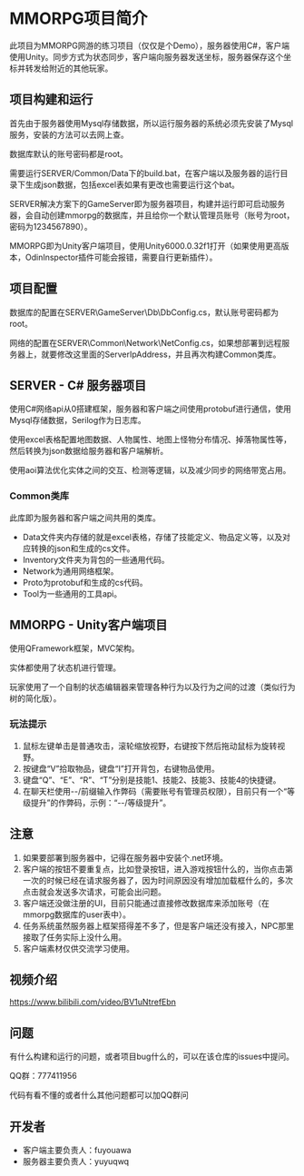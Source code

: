 # MMORPG项目简介
此项目为MMORPG网游的练习项目（仅仅是个Demo），服务器使用C#，客户端使用Unity。同步方式为状态同步，客户端向服务器发送坐标，服务器保存这个坐标并转发给附近的其他玩家。

## 项目构建和运行

首先由于服务器使用Mysql存储数据，所以运行服务器的系统必须先安装了Mysql服务，安装的方法可以去网上查。

数据库默认的账号密码都是root。

需要运行SERVER/Common/Data下的build.bat，在客户端以及服务器的运行目录下生成json数据，包括excel表如果有更改也需要运行这个bat。

SERVER解决方案下的GameServer即为服务器项目，构建并运行即可启动服务器，会自动创建mmorpg的数据库，并且给你一个默认管理员账号（账号为root，密码为1234567890）。

MMORPG即为Unity客户端项目，使用Unity6000.0.32f1打开（如果使用更高版本，OdinInspector插件可能会报错，需要自行更新插件）。

## 项目配置

数据库的配置在SERVER\GameServer\Db\DbConfig.cs，默认账号密码都为root。

网络的配置在SERVER\Common\Network\NetConfig.cs，如果想部署到远程服务器上，就要修改这里面的ServerIpAddress，并且再次构建Common类库。

## SERVER - C# 服务器项目

使用C#网络api从0搭建框架，服务器和客户端之间使用protobuf进行通信，使用Mysql存储数据，Serilog作为日志库。

使用excel表格配置地图数据、人物属性、地图上怪物分布情况、掉落物属性等，然后转换为json数据给服务器和客户端解析。

使用aoi算法优化实体之间的交互、检测等逻辑，以及减少同步的网络带宽占用。

### Common类库

此库即为服务器和客户端之间共用的类库。

- Data文件夹内存储的就是excel表格，存储了技能定义、物品定义等，以及对应转换的json和生成的cs文件。
- Inventory文件夹为背包的一些通用代码。
- Network为通用网络框架。
- Proto为protobuf和生成的cs代码。
- Tool为一些通用的工具api。

## MMORPG - Unity客户端项目

使用QFramework框架，MVC架构。

实体都使用了状态机进行管理。

玩家使用了一个自制的状态编辑器来管理各种行为以及行为之间的过渡（类似行为树的简化版）。

### 玩法提示
1. 鼠标左键单击是普通攻击，滚轮缩放视野，右键按下然后拖动鼠标为旋转视野。
2. 按键盘“V”拾取物品，键盘“I”打开背包，右键物品使用。
3. 键盘“Q”、“E”、“R”、“T”分别是技能1、技能2、技能3、技能4的快捷键。
4. 在聊天栏使用--/前缀输入作弊码（需要账号有管理员权限），目前只有一个“等级提升”的作弊码，示例：“--/等级提升”。

## 注意

1. 如果要部署到服务器中，记得在服务器中安装个.net环境。
2. 客户端的按钮不要重复点，比如登录按钮，进入游戏按钮什么的，当你点击第一次的时候已经在请求服务器了，因为时间原因没有增加加载框什么的，多次点击就会发送多次请求，可能会出问题。
3. 客户端还没做注册的UI，目前只能通过直接修改数据库来添加账号（在mmorpg数据库的user表中）。
4. 任务系统虽然服务器上框架搭得差不多了，但是客户端还没有接入，NPC那里接取了任务实际上没什么用。
5. 客户端素材仅供交流学习使用。

## 视频介绍

https://www.bilibili.com/video/BV1uNtrefEbn

## 问题

有什么构建和运行的问题，或者项目bug什么的，可以在该仓库的issues中提问。

QQ群：777411956

代码有看不懂的或者什么其他问题都可以加QQ群问

## 开发者

- 客户端主要负责人：fuyouawa
- 服务器主要负责人：yuyuqwq
